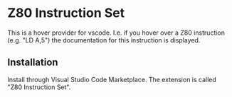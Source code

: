 # Z80 Instruction Set

This is a hover provider for vscode.
I.e. if you hover over a Z80 instruction (e.g. "LD A,5") the documentation for this instruction is displayed.


## Installation

Install through Visual Studio Code Marketplace.
The extension is called "Z80 Instruction Set".

<!--
It supports the following assembler file extensions:
.asm, .s, .inc, .a80.
-->

